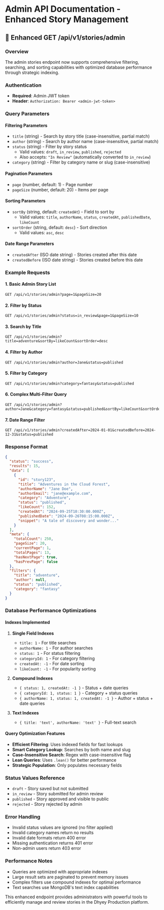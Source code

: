# Admin API Documentation - Enhanced Story Management

## 🔧 Enhanced GET /api/v1/stories/admin

### Overview
The admin stories endpoint now supports comprehensive filtering, searching, and sorting capabilities with optimized database performance through strategic indexing.

### Authentication
- **Required**: Admin JWT token
- **Header**: `Authorization: Bearer <admin-jwt-token>`

### Query Parameters

#### **Filtering Parameters**
- `title` (string) - Search by story title (case-insensitive, partial match)
- `author` (string) - Search by author name (case-insensitive, partial match)  
- `status` (string) - Filter by story status
  - Valid values: `draft`, `in_review`, `published`, `rejected`
  - Also accepts: `"In Review"` (automatically converted to `in_review`)
- `category` (string) - Filter by category name or slug (case-insensitive)

#### **Pagination Parameters**
- `page` (number, default: 1) - Page number
- `pageSize` (number, default: 20) - Items per page

#### **Sorting Parameters**
- `sortBy` (string, default: `createdAt`) - Field to sort by
  - Valid values: `title`, `authorName`, `status`, `createdAt`, `publishedDate`, `likeCount`
- `sortOrder` (string, default: `desc`) - Sort direction
  - Valid values: `asc`, `desc`

#### **Date Range Parameters**
- `createdAfter` (ISO date string) - Stories created after this date
- `createdBefore` (ISO date string) - Stories created before this date

### Example Requests

#### 1. Basic Admin Story List
```
GET /api/v1/stories/admin?page=1&pageSize=20
```

#### 2. Filter by Status
```
GET /api/v1/stories/admin?status=in_review&page=1&pageSize=10
```

#### 3. Search by Title
```
GET /api/v1/stories/admin?title=adventure&sortBy=likeCount&sortOrder=desc
```

#### 4. Filter by Author
```
GET /api/v1/stories/admin?author=Jane&status=published
```

#### 5. Filter by Category
```
GET /api/v1/stories/admin?category=fantasy&status=published
```

#### 6. Complex Multi-Filter Query
```
GET /api/v1/stories/admin?author=Jane&category=fantasy&status=published&sortBy=likeCount&sortOrder=desc&page=1&pageSize=15
```

#### 7. Date Range Filter
```
GET /api/v1/stories/admin?createdAfter=2024-01-01&createdBefore=2024-12-31&status=published
```

### Response Format

```json
{
  "status": "success",
  "results": 15,
  "data": [
    {
      "id": "story123",
      "title": "Adventures in the Cloud Forest",
      "authorName": "Jane Doe",
      "authorEmail": "jane@example.com",
      "category": "Adventure",
      "status": "published",
      "likeCount": 152,
      "createdAt": "2024-09-25T10:30:00.000Z",
      "publishedDate": "2024-09-26T08:15:00.000Z",
      "snippet": "A tale of discovery and wonder..."
    }
  ],
  "meta": {
    "totalCount": 250,
    "pageSize": 20,
    "currentPage": 1,
    "totalPages": 13,
    "hasNextPage": true,
    "hasPrevPage": false
  },
  "filters": {
    "title": "adventure",
    "author": null,
    "status": "published",
    "category": "fantasy"
  }
}
```

### Database Performance Optimizations

#### **Indexes Implemented**
1. **Single Field Indexes**
   - `title: 1` - For title searches
   - `authorName: 1` - For author searches  
   - `status: 1` - For status filtering
   - `categoryId: 1` - For category filtering
   - `createdAt: -1` - For date sorting
   - `likeCount: -1` - For popularity sorting

2. **Compound Indexes**
   - `{ status: 1, createdAt: -1 }` - Status + date queries
   - `{ categoryId: 1, status: 1 }` - Category + status queries
   - `{ authorName: 1, status: 1, createdAt: -1 }` - Author + status + date queries

3. **Text Indexes**
   - `{ title: 'text', authorName: 'text' }` - Full-text search

#### **Query Optimization Features**
- **Efficient Filtering**: Uses indexed fields for fast lookups
- **Smart Category Lookup**: Searches by both name and slug
- **Case-Insensitive Search**: Regex with case-insensitive flag
- **Lean Queries**: Uses `.lean()` for better performance
- **Strategic Population**: Only populates necessary fields

### Status Values Reference
- `draft` - Story saved but not submitted
- `in_review` - Story submitted for admin review
- `published` - Story approved and visible to public
- `rejected` - Story rejected by admin

### Error Handling
- Invalid status values are ignored (no filter applied)
- Invalid category names return no results
- Invalid date formats return 400 error
- Missing authentication returns 401 error
- Non-admin users return 403 error

### Performance Notes
- Queries are optimized with appropriate indexes
- Large result sets are paginated to prevent memory issues
- Complex filters use compound indexes for optimal performance
- Text searches use MongoDB's text index capabilities

This enhanced endpoint provides administrators with powerful tools to efficiently manage and review stories in the Dhyey Production platform.
